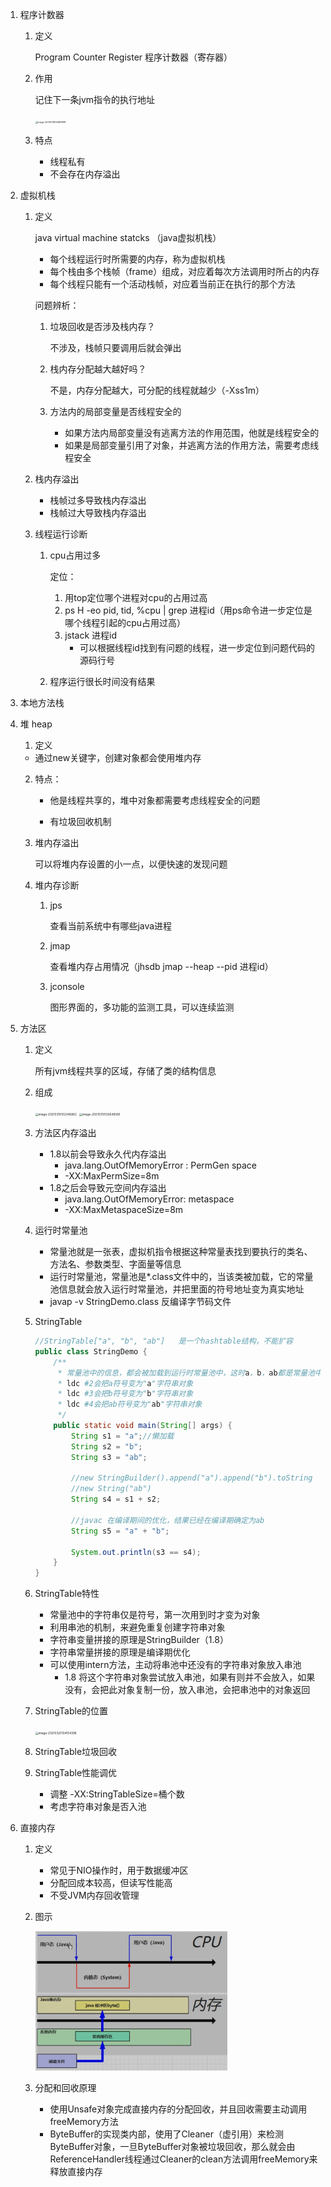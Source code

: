 1. 程序计数器

    1. 定义

        Program Counter Register 程序计数器（寄存器）

    2. 作用

        记住下一条jvm指令的执行地址

        <img src="H:\Notes\JVM\upload\image-20210318144816818.png" alt="image-20210318144816818" style="zoom: 25%;" />

    3. 特点

        * 线程私有
        * 不会存在内存溢出

2. 虚拟机栈

    1. 定义

        java virtual machine statcks （java虚拟机栈）

        * 每个线程运行时所需要的内存，称为虚拟机栈
        * 每个栈由多个栈帧（frame）组成，对应着每次方法调用时所占的内存
        * 每个线程只能有一个活动栈帧，对应着当前正在执行的那个方法

        问题辨析：

        1. 垃圾回收是否涉及栈内存？

            不涉及，栈帧只要调用后就会弹出

        2. 栈内存分配越大越好吗？

            不是，内存分配越大，可分配的线程就越少（-Xss1m）

        3. 方法内的局部变量是否线程安全的

            * 如果方法内局部变量没有逃离方法的作用范围，他就是线程安全的
            * 如果是局部变量引用了对象，并逃离方法的作用方法，需要考虑线程安全

    2. 栈内存溢出

        * 栈帧过多导致栈内存溢出
        * 栈帧过大导致栈内存溢出

    3. 线程运行诊断

        1. cpu占用过多

            定位：

            1. 用top定位哪个进程对cpu的占用过高
            2. ps H -eo pid, tid, %cpu | grep 进程id（用ps命令进一步定位是哪个线程引起的cpu占用过高）
            3. jstack 进程id
                * 可以根据线程id找到有问题的线程，进一步定位到问题代码的源码行号

        2. 程序运行很长时间没有结果

3. 本地方法栈

4. 堆 heap

    1. 定义
       
    * 通过new关键字，创建对象都会使用堆内存
      
    2. 特点： 

        * 他是线程共享的，堆中对象都需要考虑线程安全的问题

        * 有垃圾回收机制

    3. 堆内存溢出

        可以将堆内存设置的小一点，以便快速的发现问题

    4. 堆内存诊断

        1. jps

            查看当前系统中有哪些java进程

        2. jmap

            查看堆内存占用情况（jhsdb jmap --heap --pid 进程id）

        3. jconsole

            图形界面的，多功能的监测工具，可以连续监测 

5. 方法区

    1. 定义

        所有jvm线程共享的区域，存储了类的结构信息

    2. 组成

        <img src="H:\Notes\JVM\upload\image-20210319132346862.png" alt="image-20210319132346862" style="zoom: 33%;" />

        <img src="H:\Notes\JVM\upload\image-20210319132646585.png" alt="image-20210319132646585" style="zoom: 33%;" />

    3. 方法区内存溢出

        * 1.8以前会导致永久代内存溢出
            * java.lang.OutOfMemoryError : PermGen space
            * -XX:MaxPermSize=8m
        * 1.8之后会导致元空间内存溢出
            * java.lang.OutOfMemoryError: metaspace
            * -XX:MaxMetaspaceSize=8m

    4. 运行时常量池

        * 常量池就是一张表，虚拟机指令根据这种常量表找到要执行的类名、方法名、参数类型、字面量等信息
        * 运行时常量池，常量池是*.class文件中的，当该类被加载，它的常量池信息就会放入运行时常量池，并把里面的符号地址变为真实地址
        * javap -v StringDemo.class 反编译字节码文件
        
    5. StringTable

        ```java
        //StringTable["a", "b", "ab"]   是一个hashtable结构，不能扩容
        public class StringDemo {
            /**
             * 常量池中的信息，都会被加载到运行时常量池中，这时a，b，ab都是常量池中的符号，还没有变为java字符串对象
             * ldc #2会把a符号变为"a"字符串对象
             * ldc #3会把b符号变为"b"字符串对象
             * ldc #4会把ab符号变为"ab"字符串对象
             */
            public static void main(String[] args) {
                String s1 = "a";//懒加载
                String s2 = "b";
                String s3 = "ab";
        
                //new StringBuilder().append("a").append("b").toString
                //new String("ab")
                String s4 = s1 + s2;
        
                //javac 在编译期间的优化，结果已经在编译期确定为ab
                String s5 = "a" + "b";
        
                System.out.println(s3 == s4);
            }
        }
        ```

    6. StringTable特性

        * 常量池中的字符串仅是符号，第一次用到时才变为对象
        * 利用串池的机制，来避免重复创建字符串对象
        * 字符串变量拼接的原理是StringBuilder（1.8）
        * 字符串常量拼接的原理是编译期优化
        * 可以使用intern方法，主动将串池中还没有的字符串对象放入串池 
            * 1.8 将这个字符串对象尝试放入串池，如果有则并不会放入，如果没有，会把此对象复制一份，放入串池，会把串池中的对象返回

    7. StringTable的位置

        <img src="H:\Notes\JVM\upload\image-20210320134154396.png" alt="image-20210320134154396" style="zoom:33%;" />

    8. StringTable垃圾回收

    9. StringTable性能调优

        * 调整 -XX:StringTableSize=桶个数
        * 考虑字符串对象是否入池

6. 直接内存

    1. 定义

        * 常见于NIO操作时，用于数据缓冲区
        * 分配回成本较高，但读写性能高
        * 不受JVM内存回收管理

    2. 图示

        <img src="./upload/image-20210320141741509.png" alt="image-20210320141741509" style="zoom:33%;" />

    3. 分配和回收原理

        * 使用Unsafe对象完成直接内存的分配回收，并且回收需要主动调用freeMemory方法
        * ByteBuffer的实现类内部，使用了Cleaner（虚引用）来检测ByteBuffer对象，一旦ByteBuffer对象被垃圾回收，那么就会由ReferenceHandler线程通过Cleaner的clean方法调用freeMemory来释放直接内存